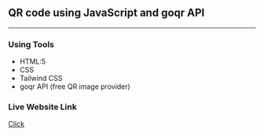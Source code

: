 ## QR code using JavaScript and goqr API
*****

### Using Tools
* HTML:5
* CSS
* Tailwind CSS
* goqr API (free QR image provider)

### Live Website Link
<a href='https://rejoyanislam.github.io/QR-code-generator-using-goqr-api/'>Click</a>